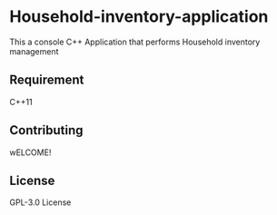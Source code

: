 # Household-inventory-application
This a console C++ Application that performs Household inventory management 

## Requirement
C++11

## Contributing
wELCOME!

## License
GPL-3.0 License
